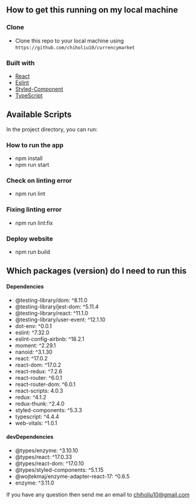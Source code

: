## How to get this running on my local machine

### Clone
- Clone this repo to your local machine using `https://github.com/chiholiu10/currencymarket`

### Built with

- [React](https://reactjs.org/docs/getting-started.html) 
- [Eslint](https://eslint.org/) 
- [Styled-Component](https://styled-components.com) 
- [TypeScript](https://www.typescriptlang.org/)

## Available Scripts

In the project directory, you can run:

### How to run the app
* npm install 
* npm run start

### Check on linting error
* npm run lint

### Fixing linting error 
* npm run lint:fix 

### Deploy website
* npm run build

## Which packages (version) do I need to run this
#### Dependencies
- @testing-library/dom: ^8.11.0
- @testing-library/jest-dom: ^5.11.4
- @testing-library/react: ^11.1.0
- @testing-library/user-event: ^12.1.10
- dot-env: ^0.0.1
- eslint: ^7.32.0
- eslint-config-airbnb: ^18.2.1
- moment: ^2.29.1
- nanoid: ^3.1.30
- react: ^17.0.2
- react-dom: ^17.0.2
- react-redux: ^7.2.6
- react-router: ^6.0.1
- react-router-dom: ^6.0.1
- react-scripts: 4.0.3
- redux: ^4.1.2
- redux-thunk: ^2.4.0
- styled-components: ^5.3.3
- typescript: ^4.4.4
- web-vitals: ^1.0.1

#### devDependencies
- @types/enzyme: ^3.10.10
- @types/react: ^17.0.33
- @types/react-dom: ^17.0.10
- @types/styled-components: ^5.1.15
- @wojtekmaj/enzyme-adapter-react-17: ^0.6.5
- enzyme: ^3.11.0

If you have any question then send me an email to chiholiu10@gmail.com
